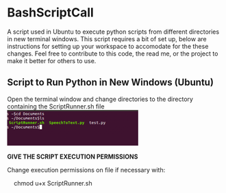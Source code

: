 # BashScriptCall
A script used in Ubuntu to execute python scripts from different directories in new terminal windows. This script requires a bit of set up, below are instructions for setting up your workspace to accomodate for the these changes. Feel free to contribute to this code, the read me, or the project to make it better for others to use. 

<h2>Script to Run Python in New Windows (Ubuntu)</h2>

Open the terminal window and change directories to the directory containing the ScriptRunner.sh file 
![Directory change picture](images/Picture1.png)

<p><strong>GIVE THE SCRIPT EXECUTION PERMISSIONS</strong></p>
<p>Change execution permissions on file if necessary with:<br />
<p>&nbsp;&nbsp;&nbsp;&nbsp;chmod u+x ScriptRunner.sh</p>
